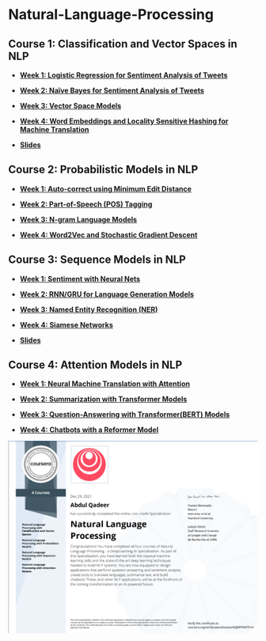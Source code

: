 # Natural-Language-Processing

 
## Course 1: Classification and Vector Spaces in NLP


* [**Week 1: Logistic Regression for Sentiment Analysis of Tweets**](https://github.com/aqafridi/Natural-Language-Processing/tree/main/1.%20Natural%20Language%20Processing%20with%20Classification%20and%20Vector%20Spaces/Week%201%20Sentiment%20Analysis%20with%20Logistic%20Regression)



* [**Week 2: Naïve Bayes for Sentiment Analysis of Tweets**](https://github.com/aqafridi/Natural-Language-Processing/tree/main/1.%20Natural%20Language%20Processing%20with%20Classification%20and%20Vector%20Spaces/Week%202%20Sentiment%20Analysis%20with%20Na%C3%AFve%20Bayes)



* [**Week 3: Vector Space Models**](https://github.com/aqafridi/Natural-Language-Processing/tree/main/1.%20Natural%20Language%20Processing%20with%20Classification%20and%20Vector%20Spaces/Week%203%20Vector%20Space%20Models)



* [**Week 4: Word Embeddings and Locality Sensitive Hashing for Machine Translation**](https://github.com/aqafridi/Natural-Language-Processing/tree/main/1.%20Natural%20Language%20Processing%20with%20Classification%20and%20Vector%20Spaces/Week%204%20Machine%20Translation%20and%20Document%20Search)


* [**Slides**](https://github.com/aqafridi/Natural-Language-Processing/tree/main/1.%20Natural%20Language%20Processing%20with%20Classification%20and%20Vector%20Spaces/Slides)

## Course 2: Probabilistic Models in NLP



* [**Week 1: Auto-correct using Minimum Edit Distance**](https://github.com/aqafridi/Natural-Language-Processing/tree/main/2%20.Natural%20Language%20Processing%20with%20Probabilistic%20Models/Week%201%20Auto-correct%20using%20Minimum%20Edit%20Distance)


* [**Week 2: Part-of-Speech (POS) Tagging**](https://github.com/aqafridi/Natural-Language-Processing/tree/main/2%20.Natural%20Language%20Processing%20with%20Probabilistic%20Models/Week%202%20Part-of-Speech%20(POS)%20Tagging)



* [**Week 3: N-gram Language Models**](https://github.com/aqafridi/Natural-Language-Processing/tree/main/2%20.Natural%20Language%20Processing%20with%20Probabilistic%20Models/Week%203%20N-gram%20Language%20Models)



* [**Week 4: Word2Vec and Stochastic Gradient Descent**](https://github.com/aqafridi/Natural-Language-Processing/tree/main/2%20.Natural%20Language%20Processing%20with%20Probabilistic%20Models/Week%204%20Word2Vec%20and%20Stochastic%20Gradient%20Descent)



## Course 3: Sequence Models in NLP


* [**Week 1: Sentiment with Neural Nets**](https://github.com/aqafridi/Natural-Language-Processing/tree/main/3.%20Natural%20Language%20Processing%20with%20Sequence%20Models/Week%201%20Neural%20Networks%20for%20Sentiment%20Analysis)



* [**Week 2: RNN/GRU for Language Generation Models**](https://github.com/aqafridi/Natural-Language-Processing/tree/main/3.%20Natural%20Language%20Processing%20with%20Sequence%20Models/Week%202%20Recurrent%20Neural%20Networks%20for%20Language%20Modeling)



* [**Week 3: Named Entity Recognition (NER)**](https://github.com/aqafridi/Natural-Language-Processing/tree/main/3.%20Natural%20Language%20Processing%20with%20Sequence%20Models/Week%203%20LSTMs%20and%20Named%20Entity%20Recognition)



* [**Week 4: Siamese Networks**](https://github.com/aqafridi/Natural-Language-Processing/tree/main/3.%20Natural%20Language%20Processing%20with%20Sequence%20Models/Week%204%20Siamese%20Networks)


* [**Slides**](https://github.com/aqafridi/Natural-Language-Processing/tree/main/3.%20Natural%20Language%20Processing%20with%20Sequence%20Models/Slides)




## Course 4: Attention Models in NLP


* [**Week 1: Neural Machine Translation with Attention**](https://github.com/aqafridi/Natural-Language-Processing/tree/main/4.%20Natural%20Language%20Processing%20with%20Attention%20Models/Week%201%20Neural%20Machine%20Translation%20with%20Attention)


* [**Week 2: Summarization with Transformer Models**](https://github.com/aqafridi/Natural-Language-Processing/tree/main/4.%20Natural%20Language%20Processing%20with%20Attention%20Models/Week%202%20Summarization%20with%20Transformer%20Models)



* [**Week 3: Question-Answering with Transformer(BERT) Models**](https://github.com/aqafridi/Natural-Language-Processing/tree/main/4.%20Natural%20Language%20Processing%20with%20Attention%20Models/Week%203%20Question-Answering%20with%20Transformer(BERT)%20Models)



* [**Week 4: Chatbots with a Reformer Model**](https://github.com/aqafridi/Natural-Language-Processing/tree/main/4.%20Natural%20Language%20Processing%20with%20Attention%20Models/Week%204%20Chatbots%20with%20a%20Reformer%20Model)

![nlpspecilzation.png](nlpspecilzation.png)

